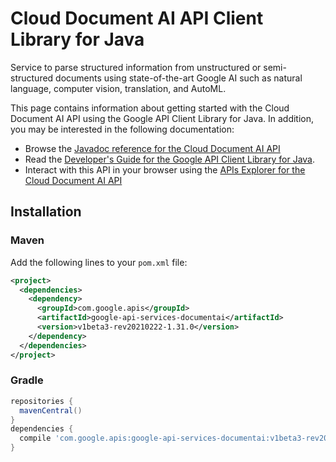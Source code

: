 # Cloud Document AI API Client Library for Java

Service to parse structured information from unstructured or semi-structured documents using state-of-the-art Google AI such as natural language, computer vision, translation, and AutoML.

This page contains information about getting started with the Cloud Document AI API
using the Google API Client Library for Java. In addition, you may be interested
in the following documentation:

* Browse the [Javadoc reference for the Cloud Document AI API][javadoc]
* Read the [Developer's Guide for the Google API Client Library for Java][google-api-client].
* Interact with this API in your browser using the [APIs Explorer for the Cloud Document AI API][api-explorer]

## Installation

### Maven

Add the following lines to your `pom.xml` file:

```xml
<project>
  <dependencies>
    <dependency>
      <groupId>com.google.apis</groupId>
      <artifactId>google-api-services-documentai</artifactId>
      <version>v1beta3-rev20210222-1.31.0</version>
    </dependency>
  </dependencies>
</project>
```

### Gradle

```gradle
repositories {
  mavenCentral()
}
dependencies {
  compile 'com.google.apis:google-api-services-documentai:v1beta3-rev20210222-1.31.0'
}
```

[javadoc]: https://googleapis.dev/java/google-api-services-documentai/latest/index.html
[google-api-client]: https://github.com/googleapis/google-api-java-client/
[api-explorer]: https://developers.google.com/apis-explorer/#p/documentai/v1/
